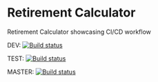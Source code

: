 # Retirement Calculator
Retirement Calculator showcasing CI/CD workflow

DEV: [![Build status](https://build.appcenter.ms/v0.1/apps/64f93e60-54bc-4947-9188-11165526ac0d/branches/dev/badge)](https://appcenter.ms)

TEST: [![Build status](https://build.appcenter.ms/v0.1/apps/64f93e60-54bc-4947-9188-11165526ac0d/branches/test/badge)](https://appcenter.ms)

MASTER: [![Build status](https://build.appcenter.ms/v0.1/apps/64f93e60-54bc-4947-9188-11165526ac0d/branches/master/badge)](https://appcenter.ms)
